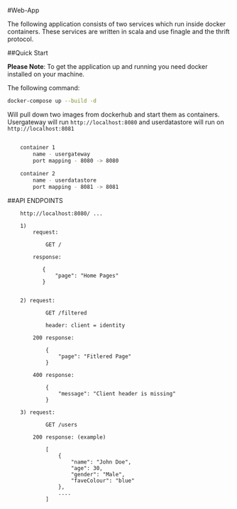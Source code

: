 #Web-App

The following application consists of two services which run inside docker containers. These services are written in scala and use finagle and the thrift protocol.

##Quick Start

**Please Note**: To get the application up and running you need docker installed on your machine. 

The following command: 

```bash
docker-compose up --build -d
```

Will pull down two images from dockerhub and start them as containers. Usergateway will run `http://localhost:8080` and userdatastore will run on `http://localhost:8081`

```bash

    container 1 
        name - usergateway
        port mapping - 8080 -> 8080
    
    container 2
        name - userdatastore
        port mapping - 8081 -> 8081

```




##API ENDPOINTS

```
    http://localhost:8080/ ...

    1)
        request:
        
            GET /
    
        response: 
    
           {
               "page": "Home Pages"
           }

    
    2) request: 
        
            GET /filtered
            
            header: client = identity

        200 response: 
        
            {
                "page": "Fitlered Page"
            }
            
        400 response:
        
            {
                "message": "Client header is missing"
            }
            
    3) request:
            
            GET /users
            
        200 response: (example)
        
            [
                {
                    "name": "John Doe",
                    "age": 30,
                    "gender": "Male",
                    "faveColour": "blue"
                },
                ....  
            ]
            
        

```